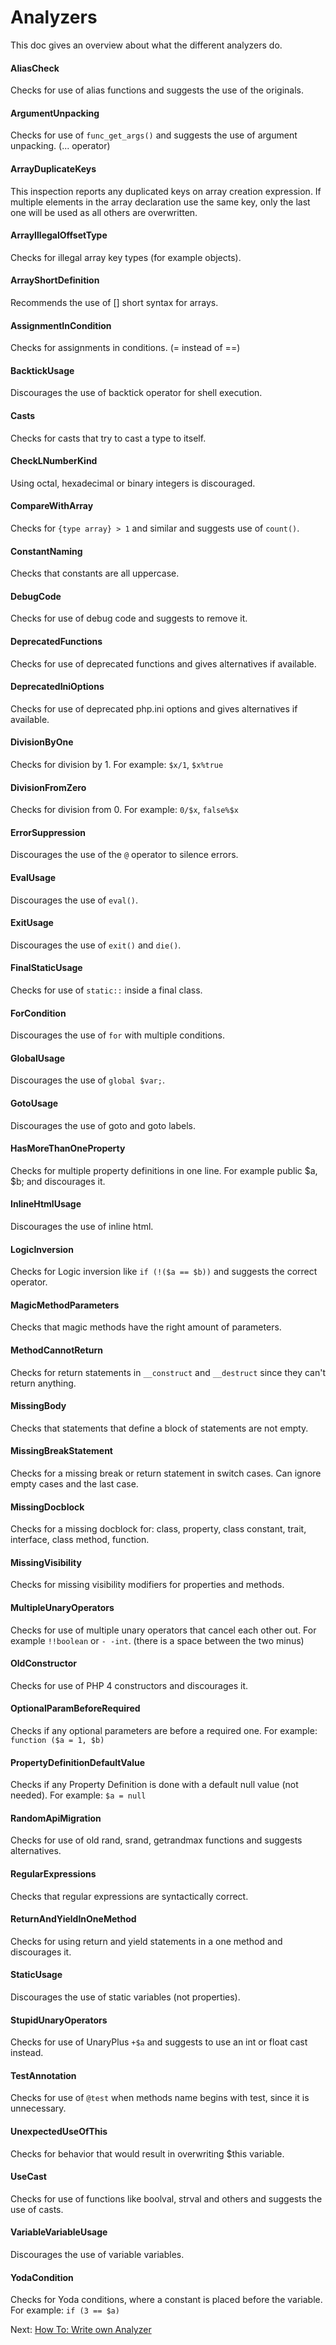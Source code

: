 # Analyzers

This doc gives an overview about what the different analyzers do.

#### AliasCheck

Checks for use of alias functions and suggests the use of the originals.

#### ArgumentUnpacking

Checks for use of `func_get_args()` and suggests the use of argument unpacking. (... operator)

#### ArrayDuplicateKeys

This inspection reports any duplicated keys on array creation expression.
If multiple elements in the array declaration use the same key, only the last one will be used as all others are overwritten.

#### ArrayIllegalOffsetType

Checks for illegal array key types (for example objects).

#### ArrayShortDefinition

Recommends the use of [] short syntax for arrays.

#### AssignmentInCondition

Checks for assignments in conditions. (= instead of ==)

#### BacktickUsage

Discourages the use of backtick operator for shell execution.

#### Casts

Checks for casts that try to cast a type to itself.

#### CheckLNumberKind

Using octal, hexadecimal or binary integers is discouraged.

#### CompareWithArray

Checks for `{type array} > 1` and similar and suggests use of `count()`.

#### ConstantNaming

Checks that constants are all uppercase.

#### DebugCode

Checks for use of debug code and suggests to remove it.

#### DeprecatedFunctions

Checks for use of deprecated functions and gives alternatives if available.

#### DeprecatedIniOptions

Checks for use of deprecated php.ini options and gives alternatives if available.

#### DivisionByOne

Checks for division by 1. For example: `$x/1`, `$x%true`

#### DivisionFromZero

Checks for division from 0. For example: `0/$x`, `false%$x`

#### ErrorSuppression

Discourages the use of the `@` operator to silence errors.

#### EvalUsage

Discourages the use of `eval()`.

#### ExitUsage

Discourages the use of `exit()` and `die()`.

#### FinalStaticUsage

Checks for use of `static::` inside a final class.

#### ForCondition

Discourages the use of `for` with multiple conditions.

#### GlobalUsage

Discourages the use of `global $var;`.

#### GotoUsage

Discourages the use of goto and goto labels.

#### HasMoreThanOneProperty

Checks for multiple property definitions in one line. For example public $a, $b; and discourages it.

#### InlineHtmlUsage

Discourages the use of inline html.

#### LogicInversion

Checks for Logic inversion like `if (!($a == $b))` and suggests the correct operator.

#### MagicMethodParameters

Checks that magic methods have the right amount of parameters.

#### MethodCannotReturn

Checks for return statements in `__construct` and `__destruct` since they can't return anything.

#### MissingBody

Checks that statements that define a block of statements are not empty.

#### MissingBreakStatement

Checks for a missing break or return statement in switch cases. Can ignore empty cases and the last case.

#### MissingDocblock

Checks for a missing docblock for: class, property, class constant, trait, interface, class method, function.

#### MissingVisibility

Checks for missing visibility modifiers for properties and methods.

#### MultipleUnaryOperators

Checks for use of multiple unary operators that cancel each other out. For example `!!boolean` or `- -int`. (there is a space between the two minus)

#### OldConstructor

Checks for use of PHP 4 constructors and discourages it.

#### OptionalParamBeforeRequired

Checks if any optional parameters are before a required one. For example: `function ($a = 1, $b)`

#### PropertyDefinitionDefaultValue

Checks if any Property Definition is done with a default null value (not needed). For example: `$a = null`

#### RandomApiMigration

Checks for use of old rand, srand, getrandmax functions and suggests alternatives.

#### RegularExpressions

Checks that regular expressions are syntactically correct.

#### ReturnAndYieldInOneMethod

Checks for using return and yield statements in a one method and discourages it.

#### StaticUsage

Discourages the use of static variables (not properties).

#### StupidUnaryOperators

Checks for use of UnaryPlus `+$a` and suggests to use an int or float cast instead.

#### TestAnnotation

Checks for use of `@test` when methods name begins with test, since it is unnecessary.

#### UnexpectedUseOfThis

Checks for behavior that would result in overwriting $this variable.

#### UseCast

Checks for use of functions like boolval, strval and others and suggests the use of casts.

#### VariableVariableUsage

Discourages the use of variable variables.

#### YodaCondition

Checks for Yoda conditions, where a constant is placed before the variable. For example: `if (3 == $a)`

Next: [How To: Write own Analyzer](./06_HowTo_Own_Analyzer.md)
